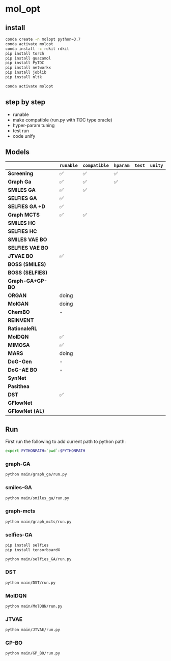 # mol_opt



## install 

```bash
conda create -n molopt python=3.7
conda activate molopt 
conda install -c rdkit rdkit 
pip install torch 
pip install guacamol 
pip install PyTDC 
pip install networkx 
pip install joblib 
pip install nltk 
```

```bash
conda activate molopt 
```

## step by step  

- runable 
- make compatible (run.py with TDC type oracle)
- hyper-param tuning 
- test run 
- code unify 

## Models

|                    | `runable` | `compatible` | `hparam` | `test` | `unity` |
|--------------------|-----------|--------------|----------|--------|---------|
| **Screening**      | ✅         | ✅           | ✅       |        |         |
| **Graph Ga**       | ✅         | ✅           | ✅       |        |         |
| **SMILES GA**      | ✅         |  ✅          |          |        |         |
| **SELFIES GA**     | ✅         |              |          |        |         |
| **SELFIES GA +D**  | ✅         |              |          |        |         |
| **Graph MCTS**     | ✅         |  ✅          |          |        |         |
| **SMILES HC**      |           |              |          |        |         |
| **SELFIES HC**     |           |              |          |        |         |
| **SMILES VAE BO**  |           |              |          |        |         |
| **SELFIES VAE BO** |           |              |          |        |         |
| **JTVAE BO**       | ✅        |              |          |        |         |
| **BOSS (SMILES)**  |           |              |          |        |         |
| **BOSS (SELFIES)** |           |              |          |        |         |
| **Graph-GA+GP-BO** |           |              |          |        |         |
| **ORGAN**          | doing     |              |          |        |         |
| **MolGAN**         | doing     |              |          |        |         |
| **ChemBO**         | -         |              |          |        |         |
| **REINVENT**       |           |              |          |        |         |
| **RationaleRL**    |           |              |          |        |         |
| **MolDQN**         | ✅        |              |          |        |         |
| **MIMOSA**         | ✅        |              |          |        |         |
| **MARS**           | doing     |              |          |        |         |
| **DoG-Gen**        | -         |              |          |        |         |
| **DoG-AE BO**      | -         |              |          |        |         |
| **SynNet**         |           |              |          |        |         |
| **Pasithea**       |           |              |          |        |         |
| **DST**            | ✅        |              |          |        |         |
| **GFlowNet**       |           |              |          |        |         |
| **GFlowNet (AL)**  |           |              |          |        |         |

## Run 

First run the following to add current path to python path:
```bash
export PYTHONPATH=`pwd`:$PYTHONPATH
```

### graph-GA

```bash
python main/graph_ga/run.py
```

### smiles-GA 

```bash 
python main/smiles_ga/run.py 
```


### graph-mcts 

```bash
python main/graph_mcts/run.py 
``` 


### selfies-GA 

```bash
pip install selfies 
pip install tensorboardX 
```


```bash
python main/selfies_GA/run.py 
```


### DST 


```bash
python main/DST/run.py 
```


### MolDQN 

```bash
python main/MolDQN/run.py 
```




### JTVAE 

```bash
python main/JTVAE/run.py 
```



### GP-BO 


```bash 
python main/GP_BO/run.py 
```












